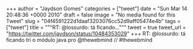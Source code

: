 
+++
author = "Jaydson Gomes"
categories = ["tweet"]
date = "Sun Mar 14 20:48:36 +0000 2010"
draft = false
image = "No media found for this Tweet"
slug = "04f4591222d1daaf3203076cc52d9aff05474e4b"
tags = ["tweet"]
title = """RT: @lossurdo: tá ficando..."""
tweet = true
tweet_url = "https://twitter.com/jaydson/status/10484353029"
+++
RT: @lossurdo: tá ficando tri o módulo java pro @thewebmind // #thewebmind
